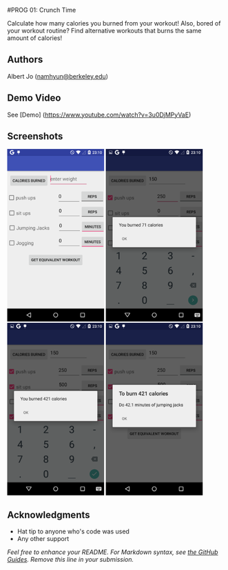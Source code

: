 #PROG 01: Crunch Time

Calculate how many calories you burned from your workout! Also, bored of your workout routine? Find alternative workouts that burns the same amount of calories!

## Authors

Albert Jo ([namhyun@berkeley.edu](mailto:your_email@berkeley.edu))

## Demo Video

See [Demo] (https://www.youtube.com/watch?v=3u0DjMPyVaE)

## Screenshots

<img src="screenshots/homepage.png" height="400" alt="Screenshot"/>
<img src="screenshots/calculate_calories.png" height="400" alt="Screenshot"/>
<img src="screenshots/multiple_activites_calculate_calories.png" height="400" alt="Screenshot"/>
<img src="screenshots/equivalent_workout_result.png" height="400" alt="Screenshot"/>

## Acknowledgments

* Hat tip to anyone who's code was used
* Any other support

*Feel free to enhance your README. For Markdown syntax, see [the GitHub Guides](https://guides.github.com/features/mastering-markdown/). Remove this line in your submission.*
